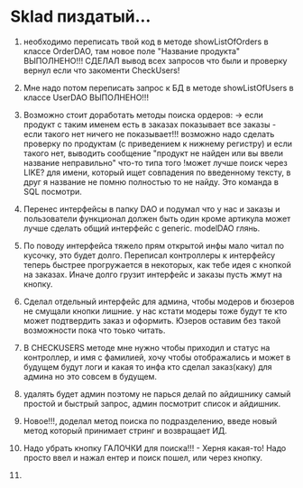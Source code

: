 # Sklad пиздатый... 

1. необходимо переписать твой код в методе showListOfOrders в классе OrderDAO,
    там новое поле "Название продукта" ВЫПОЛНЕНО!!!
СДЕЛАЛ вывод всех запросов что были и проверку вернул если что закоменти CheckUsers!

2. Мне надо потом переписать запрос к БД в методе showListOfUsers в классе UserDAO ВЫПОЛНЕНО!!!

3. Возможно стоит доработать методы поиска ордеров: -> если продукт с таким именем есть в заказах показывает все заказы - если такого нет ничего не показывает!!!
              возможно надо сделать проверку по продуктам (с приведением к нижнему регистру) и если такого нет,
              выводить сообщение "продукт не найден или вы ввели название неправильно" что-то типа того
           !может лучше поиск через LIKE? для имени, который ищет совпадения по введенному тексту, в друг я название не помню полностью то не найду. Это команда в SQL посмотри.
          
4. Перенес интерфейсы в папку DAO и подумал что у нас и заказы и пользователи функционал должен быть один кроме артикула может лучше сделать общий интерфейс с generic. modelDAO глянь.

5. По поводу интерфейса тяжело прям открытой инфы мало читал по кусочку, это будет долго. Переписал контроллеры к интерфейсу теперь быстрее прогружается в некоторых, как тебе идея с кнопкой на заказах. Иначе долго грузит интерфейс и заказы пусть жмут на кнопку.
6. Сделал отдельный интерфейс для админа, чтобы модеров и бюзеров не смущали кнопки лишние. у нас кстати модеры тоже будут те кто может подтвердить заказ и оформить. Юзеров оставим без такой возможности пока что тоько читать.
7. В CHECKUSERS методе мне нужно чтобы приходил и статус на контроллер, и имя с фамилией, хочу чтобы отображались и может в будущем будут логи и какая то инфа кто сделал заказ(каку) для админа но это совсем в будущем.
8. удалять будет админ поэтому не парься делай по айдишнику самый простой и быстрый запрос, админ посмотрит список и айдишник.
9. Новое!!!, доделал метод поиска по подразделению, введе новый метод который принимает стринг и возвращает ИД.
10. Надо убрать кнопку ГАЛОЧКИ для поиска!!! - Херня какая-то! Надо просто ввел и нажал ентер и поиск пошел, или через кнопку.
11. 